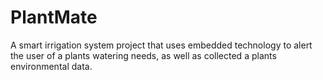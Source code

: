 # PlantMate
A smart irrigation system project that uses embedded technology to alert the user of a plants watering needs, as well as collected a plants environmental data. 
